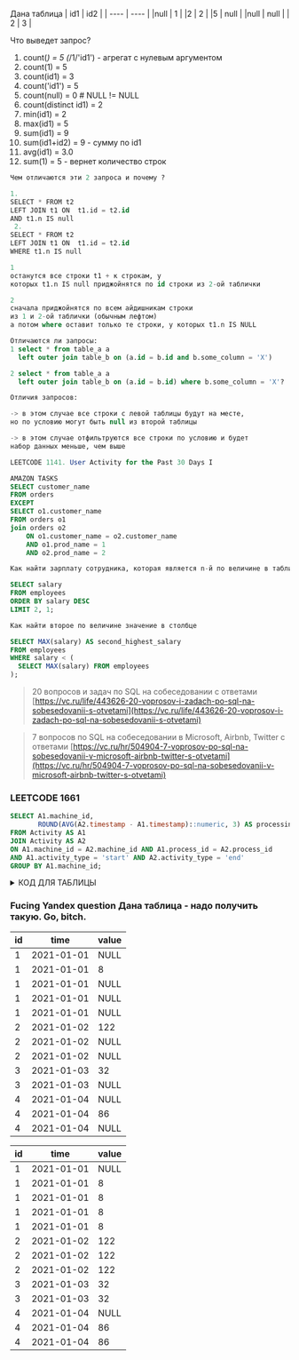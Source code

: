 Дана таблица 
| id1  | id2   |
| ---- |  ---- |
|null  |  1    |
|2     |  2    |
|5     |  null |
|null  |  null |
| 2    |  3    |

Что выведет запрос? 
1)  count(*) = 5 (*/1/'id1') - агрегат с нулевым аргументом
2)  count(1) = 5  
3)  count(id1) = 3  
4)  count('id1') = 5  
5)  count(null) = 0  # NULL != NULL
6)  count(distinct id1) = 2
7)  min(id1) = 2
8)  max(id1) = 5
9)  sum(id1) = 9
10) sum(id1+id2) = 9 - сумму по id1
11) avg(id1) = 3.0
12) sum(1) = 5  - вернет количество строк


```SQL
Чем отличаются эти 2 запроса и почему ?

1.
SELECT * FROM t2
LEFT JOIN t1 ON  t1.id = t2.id
AND t1.n IS null
 2.
SELECT * FROM t2
LEFT JOIN t1 ON  t1.id = t2.id
WHERE t1.n IS null

1
останутся все строки t1 + к строкам, у 
которых t1.n IS null приджойнятся по id строки из 2-ой таблички

2
сначала приджойнятся по всем айдишникам строки 
из 1 и 2-ой таблички (обычным лефтом)
а потом where оставит только те строки, у которых t1.n IS NULL
```

```SQL
Отличаются ли запросы: 
1 select * from table_a a 
  left outer join table_b on (a.id = b.id and b.some_column = 'X')

2 select * from table_a a 
  left outer join table_b on (a.id = b.id) where b.some_column = 'X'?

Отличия запросов:

-> в этом случае все строки с левой таблицы будут на месте, 
но по условию могут быть null из второй таблицы 

-> в этом случае отфильтруются все строки по условию и будет 
набор данных меньше, чем выше
```

```SQL
LEETCODE 1141. User Activity for the Past 30 Days I

```

```SQL
AMAZON TASKS
SELECT customer_name
FROM orders
EXCEPT
SELECT o1.customer_name
FROM orders o1
join orders o2
	ON o1.customer_name = o2.customer_name  
	AND o1.prod_name = 1 
    AND o2.prod_name = 2
```

```SQL
Как найти зарплату сотрудника, которая является n-й по величине в таблице

SELECT salary
FROM employees
ORDER BY salary DESC
LIMIT 2, 1;
```

```SQL
Как найти второе по величине значение в столбце

SELECT MAX(salary) AS second_highest_salary
FROM employees
WHERE salary < (
  SELECT MAX(salary) FROM employees
);
```

> 20 вопросов и задач по SQL на собеседовании с ответами
> [https://vc.ru/life/443626-20-voprosov-i-zadach-po-sql-na-sobesedovanii-s-otvetami](https://vc.ru/life/443626-20-voprosov-i-zadach-po-sql-na-sobesedovanii-s-otvetami)  

> 7 вопросов по SQL на собеседовании в Microsoft, Airbnb, Twitter с ответами 
> [https://vc.ru/hr/504904-7-voprosov-po-sql-na-sobesedovanii-v-microsoft-airbnb-twitter-s-otvetami](https://vc.ru/hr/504904-7-voprosov-po-sql-na-sobesedovanii-v-microsoft-airbnb-twitter-s-otvetami)  

### LEETCODE 1661
```SQL
SELECT A1.machine_id, 
       ROUND(AVG(A2.timestamp - A1.timestamp)::numeric, 3) AS processing_time
FROM Activity AS A1
JOIN Activity AS A2
ON A1.machine_id = A2.machine_id AND A1.process_id = A2.process_id 
AND A1.activity_type = 'start' AND A2.activity_type = 'end'
GROUP BY A1.machine_id;
```

<details>
<summary> КОД ДЛЯ ТАБЛИЦЫ </summary>
	
```sql
Create table a (id int, date date, value int);
INSERT INTO a (id, date, value) VALUES
(1, '2021-01-01', NULL),
(1, '2021-01-01', 8),
(1, '2021-01-01', NULL),
(1,'2021-01-01', NULL),
(1, '2021-01-01', NULL), 
(2,'2021-01-02', 122),
(2, '2021-01-02', NULL),
(2, '2021-01-02', NULL),
(3,'2021-01-03', 32),
(3,'2021-01-03', NULL),
(4, '2021-01-04', NULL),
(4, '2021-01-04', 86),
(4, '2021-01-04', NULL);
```
</details>

### Fucing Yandex question Дана таблица - надо получить такую. Go, bitch.

id|time|value|
---|---|---|
|1| 2021-01-01| NULL|
|1| 2021-01-01| 8|
|1| 2021-01-01| NULL|
|1|2021-01-01| NULL|
|1|2021-01-01| NULL| 
|2|2021-01-02| 122|
|2| 2021-01-02| NULL|
|2| 2021-01-02| NULL|
|3|2021-01-03| 32|
|3|2021-01-03| NULL|
|4| 2021-01-04| NULL|
|4| 2021-01-04| 86|
|4| 2021-01-04| NULL|

id|time|value|
---|---|---|
|1| 2021-01-01| NULL|
|1| 2021-01-01| 8|
|1| 2021-01-01| 8|
|1|2021-01-01| 8|
|1|2021-01-01| 8| 
|2|2021-01-02| 122|
|2| 2021-01-02| 122|
|2| 2021-01-02| 122|
|3|2021-01-03| 32|
|3|2021-01-03| 32|
|4| 2021-01-04| NULL|
|4| 2021-01-04| 86|
|4| 2021-01-04| 86|
